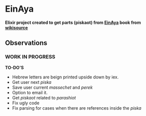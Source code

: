 # EinAya

**Elixir project created to get parts (piskaot) from [EinAya](https://en.wikipedia.org/wiki/Ein_Yaakov#Ayin_Ayah) book from [wikisource](https://he.wikisource.org/wiki/עין_איה)**

## Observations
### WORK IN PROGRESS

**TO-DO'S**
- Hebrew letters are beign printed upside down by iex.
- Get user next *piska*
- Save user current *massechet* and *perek*
- Option to email it.
- Get *piskaot* related to *parashiot*
- Fix ugly code
- Fix parsing for cases when there are references inside the *piska*
